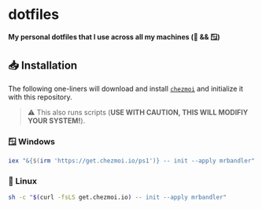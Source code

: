 # dotfiles

**My personal dotfiles that I use across all my machines (🐧 &amp;&amp; 🪟)**

## 📥 Installation

The following one-liners will download and install [`chezmoi`](https://chezmoi.io/) and initialize it with this repository.

> ⚠️ This also runs scripts (**USE WITH CAUTION, THIS WILL MODIFIY YOUR SYSTEM!**).

### 🪟 Windows

```powershell
iex "&{$(irm 'https://get.chezmoi.io/ps1')} -- init --apply mrbandler"
```

### 🐧 Linux

```bash
sh -c "$(curl -fsLS get.chezmoi.io) -- init --apply mrbandler"
```
